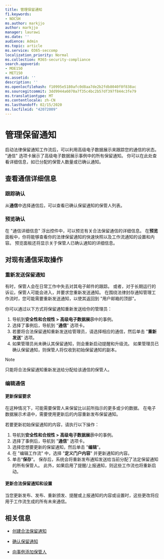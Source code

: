 ```yaml
---
title: 管理保留通知
f1.keywords:
- NOCSH
ms.author: markjjo
author: markjjo
manager: laurawi
ms.date: ''
audience: Admin
ms.topic: article
ms.service: O365-seccomp
localization_priority: Normal
ms.collection: M365-security-compliance
search.appverid:
- MOE150
- MET150
ms.assetid: ''
description: ''
ms.openlocfilehash: f10995e5180afc0d8aa7de2b2fdb8040f0f838ac
ms.sourcegitcommit: 3dd9944a6070a7f35c4bc2b57df397f844c3fe79
ms.translationtype: MT
ms.contentlocale: zh-CN
ms.lasthandoff: 02/15/2020
ms.locfileid: "42072009"
---
```

# <a name="manage-hold-notifications"></a>管理保留通知

启动法律保留通知工作流后，可以利用高级电子数据展示来跟踪您的通信的状态。 "通信" 选项卡展示了高级电子数据展示事例中的所有保留通知。 你可以在此处查看详细信息，如已分配的保管人数量或已确认通知。

## <a name="view-communication-details"></a>查看通信详细信息

### <a name="track-acknowledgements"></a>跟踪确认

从**通信**中选择通信后，可以查看已确认保留通知的保管人列表。 

### <a name="preview-acknowledgements"></a>预览确认

在 "通信详细信息" 浮出控件中，可以预览有关合法保留通信的详细信息。 在**预览**面板中，你将能够查看你的法律保留通知的快速快照以及工作流通知的设置和内容。 预览面板还将显示关于保管人已确认通知的详细信息。

## <a name="taking-action-on-existing-communications"></a>对现有通信采取操作

### <a name="re-send-a-hold-notice"></a>重新发送保留通知

有时，保管人会在日常工作中失去对其电子邮件的跟踪。 或者，对于长期运行的诉讼，保管人可能会进入，并要求您重新发送通知。 在围绕法律封存通知管理工作流时，您可能需要重新发送通知，以使其返回到 "用户邮箱的顶部"。

你可以通过以下方式将保留通知重新发送给你的管理员：
1. 导航到**安全性和合规性 > 高级电子数据展示**中的事例。
2. 选择了事例后，导航到 "**通信**" 选项卡。
3. 若要将合法保留通知重新发送给管理员，请选择相应的通信，然后单击 "**重新发送**" 选项。
4. 如果管理员尚未确认其保留通知，则会重新启动提醒和升级流。 如果管理员已确认保留通知，则保管人将仅收到初始保留通知的副本。

> [!NOTE]
> 只能将合法保留通知重新发送给分配给该通信的保管人。 

### <a name="edit-a-communication"></a>编辑通信

#### <a name="update-preservation-requirements"></a>更新保留要求
  
在这种情况下，可能需要保管人来保留比以前所指示的更多或少的数据。 在电子数据展示术语中，需要使用更新后的内容重新发布保留通知。

若要更新初始保留通知的内容，请执行以下操作：

1. 导航到**安全性和合规性 > 高级电子数据展示**中的事例。
2. 选择了事例后，导航到 "**通信**" 选项卡。
3. 选择您想要更新的保留通知，然后单击 "**编辑**"。
4. 在 "编辑工作流" 中，选择 "**定义门户内容**" 并更新通知的内容。 
5. 单击“**保存**”。 保存后，系统会将重新发布通知发送给当前分配了法定保留通知的所有保管人。 此外，如果启用了提醒/上报通知，则这些工作流也将重新启动。 


#### <a name="update-legal-hold-notifications-and-settings"></a>更新合法保留通知和设置

当您更新发布、发布、重新颁发、提醒或上报通知的内容或设置时，这些更改将应用于工作流生成的所有未来通信。

## <a name="related-information"></a>相关信息 

- [创建合法保留通知](create-hold-notification.md)
    
- [确认保留通知](acknowledge-hold-notification.md)
    
- [向事例添加保管人](add-custodians-to-case.md)
